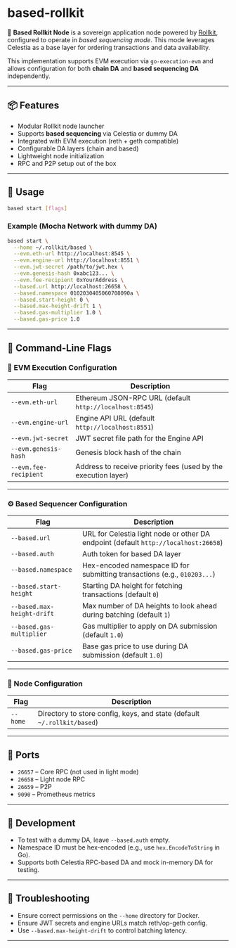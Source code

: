 # based-rollkit

🚀 **Based Rollkit Node** is a sovereign application node powered by [Rollkit](https://rollkit.dev), configured to operate in *based sequencing mode*. This mode leverages Celestia as a base layer for ordering transactions and data availability.

This implementation supports EVM execution via `go-execution-evm` and allows configuration for both **chain DA** and **based sequencing DA** independently.

---

## 📦 Features

- Modular Rollkit node launcher
- Supports **based sequencing** via Celestia or dummy DA
- Integrated with EVM execution (reth + geth compatible)
- Configurable DA layers (chain and based)
- Lightweight node initialization
- RPC and P2P setup out of the box

---

## 🔧 Usage

```bash
based start [flags]
```

### Example (Mocha Network with dummy DA)

```bash
based start \
  --home ~/.rollkit/based \
  --evm.eth-url http://localhost:8545 \
  --evm.engine-url http://localhost:8551 \
  --evm.jwt-secret /path/to/jwt.hex \
  --evm.genesis-hash 0xabc123... \
  --evm.fee-recipient 0xYourAddress \
  --based.url http://localhost:26658 \
  --based.namespace 0102030405060708090a \
  --based.start-height 0 \
  --based.max-height-drift 1 \
  --based.gas-multiplier 1.0 \
  --based.gas-price 1.0
```

---

## 💠 Command-Line Flags

### 🧐 EVM Execution Configuration

| Flag | Description |
|------|-------------|
| `--evm.eth-url` | Ethereum JSON-RPC URL (default `http://localhost:8545`) |
| `--evm.engine-url` | Engine API URL (default `http://localhost:8551`) |
| `--evm.jwt-secret` | JWT secret file path for the Engine API |
| `--evm.genesis-hash` | Genesis block hash of the chain |
| `--evm.fee-recipient` | Address to receive priority fees (used by the execution layer) |

---

### ⚙️ Based Sequencer Configuration

| Flag | Description |
|------|-------------|
| `--based.url` | URL for Celestia light node or other DA endpoint (default `http://localhost:26658`) |
| `--based.auth` | Auth token for based DA layer |
| `--based.namespace` | Hex-encoded namespace ID for submitting transactions (e.g., `010203...`) |
| `--based.start-height` | Starting DA height for fetching transactions (default `0`) |
| `--based.max-height-drift` | Max number of DA heights to look ahead during batching (default `1`) |
| `--based.gas-multiplier` | Gas multiplier to apply on DA submission (default `1.0`) |
| `--based.gas-price` | Base gas price to use during DA submission (default `1.0`) |

---

### 📁 Node Configuration

| Flag | Description |
|------|-------------|
| `--home` | Directory to store config, keys, and state (default `~/.rollkit/based`) |

---

## 📡 Ports

- `26657` – Core RPC (not used in light mode)
- `26658` – Light node RPC
- `26659` – P2P
- `9090` – Prometheus metrics

---

## 🧪 Development

- To test with a dummy DA, leave `--based.auth` empty.
- Namespace ID must be hex-encoded (e.g., use `hex.EncodeToString` in Go).
- Supports both Celestia RPC-based DA and mock in-memory DA for testing.

---

## 🚠 Troubleshooting

- Ensure correct permissions on the `--home` directory for Docker.
- Ensure JWT secrets and engine URLs match reth/op-geth config.
- Use `--based.max-height-drift` to control batching latency.

---
